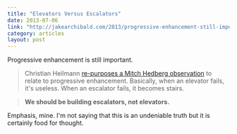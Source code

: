 ```yaml
---
title: "Elevators Versus Escalators"
date: 2013-07-06
link: "http://jakearchibald.com/2013/progressive-enhancement-still-important/"
category: articles
layout: post
---
```


Progressive enhancement is still important.

> Christian Heilmann [re-purposes a Mitch Hedberg observation][1] to relate to
> progressive enhancement. Basically, when an elevator fails, it's useless. When
> an escalator fails, it becomes stairs.

> **We should be building escalators, not elevators.**

Emphasis, mine. I'm not saying that this is an undeniable truth but it is
certainly food for thought.

[1]: http://christianheilmann.com/2012/02/16/stumbling-on-the-escalator/

